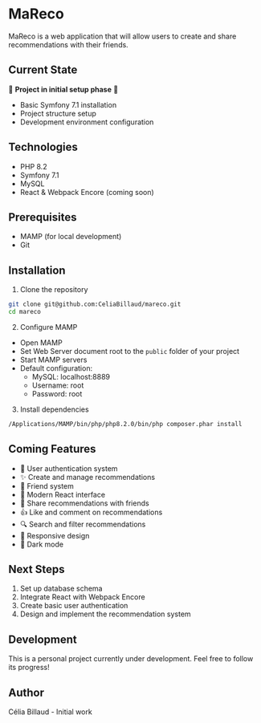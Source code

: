 # MaReco

MaReco is a web application that will allow users to create and share recommendations with their friends.

## Current State

🚧 **Project in initial setup phase** 🚧

- Basic Symfony 7.1 installation
- Project structure setup
- Development environment configuration

## Technologies

- PHP 8.2
- Symfony 7.1
- MySQL
- React & Webpack Encore (coming soon)

## Prerequisites

- MAMP (for local development)
- Git

## Installation

1. Clone the repository
```bash
git clone git@github.com:CeliaBillaud/mareco.git
cd mareco
```

2. Configure MAMP
- Open MAMP
- Set Web Server document root to the `public` folder of your project
- Start MAMP servers
- Default configuration:
  - MySQL: localhost:8889
  - Username: root
  - Password: root

3. Install dependencies
```bash
/Applications/MAMP/bin/php/php8.2.0/bin/php composer.phar install
```

## Coming Features

- 👤 User authentication system
- ✨ Create and manage recommendations
- 🤝 Friend system
- 📱 Modern React interface
- 💫 Share recommendations with friends
- 👍 Like and comment on recommendations
- 🔍 Search and filter recommendations
- 📱 Responsive design
- 🌙 Dark mode

## Next Steps

1. Set up database schema
2. Integrate React with Webpack Encore
3. Create basic user authentication
4. Design and implement the recommendation system

## Development

This is a personal project currently under development. Feel free to follow its progress!

## Author

Célia Billaud - Initial work